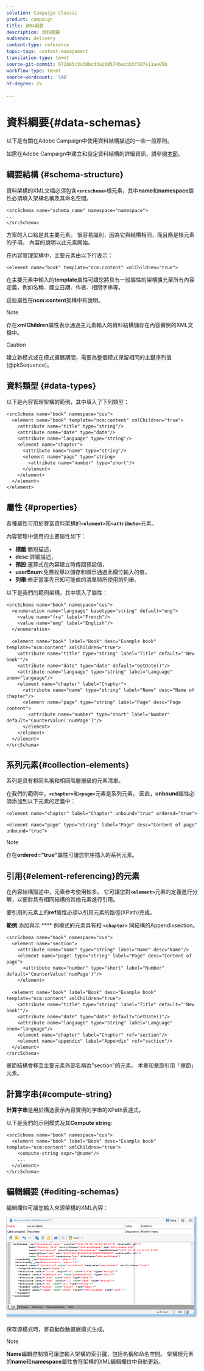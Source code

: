 ```yaml
---
solution: Campaign Classic
product: campaign
title: 資料綱要
description: 資料綱要
audience: delivery
content-type: reference
topic-tags: content-management
translation-type: tm+mt
source-git-commit: 972885c3a38bcd3a260574bacbb3f507e11ae05b
workflow-type: tm+mt
source-wordcount: '546'
ht-degree: 2%

---
```



# 資料綱要{#data-schemas}

以下是有關在Adobe Campaign中使用資料結構描述的一些一般原則。

如需在Adobe Campaign中建立和設定資料結構的詳細資訊，請參閱[本節](../../configuration/using/about-schema-edition.md)。

## 綱要結構 {#schema-structure}

資料架構的XML文檔必須包含&#x200B;**`<srcschema>`**&#x200B;根元素，其中&#x200B;**name**&#x200B;和&#x200B;**namespace**&#x200B;屬性必須填入架構名稱及其命名空間。

```
<srcSchema name="schema_name" namespace="namespace">
...
</srcSchema>
```

方案的入口點是其主要元素。 很容易識別，因為它與結構相同，而且應是根元素的子項。 內容的說明以此元素開始。

在內容管理架構中，主要元素由以下行表示：

```
<element name="book" template="ncm:content" xmlChildren="true">
```

在主要元素中輸入的&#x200B;**template**&#x200B;屬性可讓您將具有一般屬性的架構擴充至所有內容定義，例如名稱、建立日期、作者、相關字串等。

這些屬性在&#x200B;**ncm:content**&#x200B;架構中有說明。

>[!NOTE]
>
>存在&#x200B;**xmlChildren**&#x200B;屬性表示通過主元素輸入的資料結構儲存在內容實例的XML文檔中。

>[!CAUTION]
>
>建立新模式或在模式擴展期間，需要為整個模式保留相同的主鍵序列值(@pkSequence)。

## 資料類型 {#data-types}

以下是內容管理架構的範例，其中填入了下列類型：

```
<srcSchema name="book" namespace="cus">
  <element name="book" template="ncm:content" xmlChildren="true">
    <attribute name="title" type="string"/>
    <attribute name="date" type="date"/>
    <attribute name="language" type="string"/>
    <element name="chapter">
      <attribute name="name" type="string"/>
      <element name="page" type="string>
        <attribute name="number" type="short"/>
      </element>
    </element>
  </element>
</element>
```

## 屬性 {#properties}

各種屬性可用於豐富資料架構的&#x200B;**`<element>`**&#x200B;和&#x200B;**`<attribute>`**&#x200B;元素。

內容管理中使用的主要屬性如下：

* **標籤**:簡短描述，
* **desc**:詳細描述，
* **預設**:運算式在內容建立時傳回預設值，
* **userEnum**:免費枚舉以儲存和顯示通過此欄位輸入的值，
* **列舉**:修正當事先已知可能值的清單時所使用的列舉。

以下是我們的範例架構，其中填入了屬性：

```
<srcSchema name="book" namespace="cus">
  <enumeration name="language" basetype="string" default="eng">    
    <value name="fra" label="French"/>    
    <value name="eng" label="English"/>   
  </enumeration>

  <element name="book" label="Book" desc="Example book" template="ncm:content" xmlChildren="true">
    <attribute name="title" type="string" label="Title" default="'New book'"/>
    <attribute name="date" type="date" default="GetDate()"/>
    <attribute name="language" type="string" label="Language" enum="language"/>
    <element name="chapter" label="Chapter">
      <attribute name="name" type="string" label="Name" desc="Name of chapter"/>
      <element name="page" type="string" label="Page" desc="Page content">
        <attribute name="number" type="short" label="Number" default="CounterValue('numPage')"/>
      </element>
    </element>
  </element>
</srcSchema>
```

## 系列元素{#collection-elements}

系列是具有相同名稱和相同階層層級的元素清單。

在我們的範例中，**`<chapter>`**&#x200B;和&#x200B;**`<page>`**&#x200B;元素是系列元素。 因此，**unbound**&#x200B;屬性必須添加到以下元素的定義中：

```
<element name="chapter" label="Chapter" unbound="true" ordered="true">
```

```
<element name="page" type="string" label="Page" desc="Content of page" unbound="true">
```

>[!NOTE]
>
>存在&#x200B;**ordered=&quot;true&quot;**&#x200B;屬性可讓您排序插入的系列元素。

## 引用{#element-referencing}的元素

在內容結構描述中，元素參考使用較多。 它可讓您對&#x200B;**`<element>`**&#x200B;元素的定義進行分解，以便對具有相同結構的其他元素進行引用。

要引用的元素上的&#x200B;**ref**&#x200B;屬性必須以引用元素的路徑(XPath)完成。

**範例**:添加與示 **** 例模式的元素具有相 **`<chapter>`** 同結構的Appendixsection。

```
<srcSchema name="book" namespace="cus">
  <element name="section">
    <attribute name="name" type="string" label="Name" desc="Name"/>
    <element name="page" type="string" label="Page" desc="Content of page">
      <attribute name="number" type="short" label="Number" default="CounterValue('numPage')"/>
    </element>

  <element name="book" label="Book" desc="Example book" template="ncm:content" xmlChildren="true">
    <attribute name="title" type="string" label="Title" default="'New book'"/>
    <attribute name="date" type="date" default="GetDate()"/>
    <attribute name="language" type="string" label="Language" enum="language"/>
    <element name="chapter" label="Chapter" ref="section"/>
    <element name="appendix" label="Appendix" ref="section"/>
  </element>
</srcSchema>
```

章節結構會移至主要元素外部名稱為&quot;section&quot;的元素。 本章和章節引用「章節」元素。

## 計算字串{#compute-string}

**計算字串**&#x200B;是用於構造表示內容實例的字串的XPath表達式。

以下是我們的示例模式及其&#x200B;**Compute string**:

```
<srcSchema name="book" namespace="cus">
  <element name="book" label="Book" desc="Example book" template="ncm:content" xmlChildren="true">
    <compute-string expr="@name"/>
    ...
  </element>
</srcSchema>
```

## 編輯綱要 {#editing-schemas}

編輯欄位可讓您輸入來源架構的XML內容：

![](assets/d_ncs_integration_schema_edition.png)

保存源模式時，將自動啟動擴展模式生成。

>[!NOTE]
>
>**Name**&#x200B;編輯控制項可讓您輸入架構的索引鍵，包括名稱和命名空間。 架構根元素的&#x200B;**name**&#x200B;和&#x200B;**namespace**&#x200B;屬性會在架構的XML編輯欄位中自動更新。
